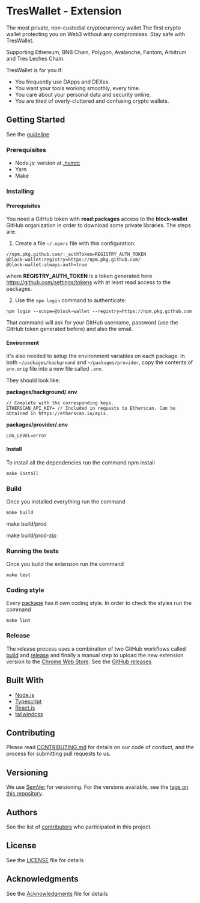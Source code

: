 # TresWallet - Extension

The most private, non-custodial cryptocurrency wallet
The first crypto wallet protecting you on Web3 without any compromises. Stay safe with TresWallet.

Supporting Ethereum, BNB Chain, Polygon, Avalanche, Fantom, Arbitrum and Tres Leches Chain.

TresWallet is for you if:

- You frequently use DApps and DEXes.
- You want your tools working smoothly, every time.
- You care about your personal data and security online.
- You are tired of overly-cluttered and confusing crypto wallets.

## Getting Started

See the [guideline](docs/guideline.md)

### Prerequisites

- Node.js: version at [.nvmrc](.nvmrc)
- Yarn
- Make

### Installing

#### Prerequisites

You need a GitHub token with **read:packages** access to the **block-wallet** GitHub organization in order to download some private libraries. The steps are:

1. Create a file `~/.npmrc` file with this configuration:

```
//npm.pkg.github.com/:_authToken=REGISTRY_AUTH_TOKEN
@block-wallet:registry=https://npm.pkg.github.com/
@block-wallet:always-auth=true
```

where **REGISTRY_AUTH_TOKEN** is a token generated here https://github.com/settings/tokens with at least read access to the packages.

2. Use the `npm login` command to authenticate:

```
npm login --scope=@block-wallet --registry=https://npm.pkg.github.com
```

That command will ask for your GitHub username, password (use the GitHub token generated before) and also the email.

#### Environment

It's also needed to setup the environment variables on each package. In both `~/packages/background` and `~/packages/provider`, copy the contents of `env.orig` file into a new file called `.env`.

They should look like:

**packages/background/.env**

```
// Complete with the corresponding keys.
ETHERSCAN_API_KEY= // Included in requests to Etherscan. Can be obtained in https://etherscan.io/apis.
```

**packages/provider/.env**

```
LOG_LEVEL=error
```

#### Install

To install all the dependencies run the command
npm install

```
make install
```

### Build

Once you installed everything run the command

```
make build
```

make build/prod

make build/prod-zip

### Running the tests

Once you build the extension run the command

```
make test
```

### Coding style

Every [package](packages) has it own coding style. In order to check the styles run the command

```
make lint
```

### Release

The release process uses a combination of two GitHub workflows called [build](.github/workflows/build.yml) and [release](.github/workflows/release.yml) and finally a manual step to upload the new extension version to the [Chrome Web Store](https://chrome.google.com/webstore/detail/TresWallet/bopcbmipnjdcdfflfgjdgdjejmgpoaab). See the [GitHub releases](https://github.com/block-wallet/extension/releases)

## Built With

- [Node.js](https://nodejs.org/)
- [Typescript](https://www.typescriptlang.org/)
- [React.js](https://reactjs.org/)
- [tailwindcss](https://tailwindcss.com/)

## Contributing

Please read [CONTRIBUTING.md](docs/contributing.md) for details on our code of conduct, and the process for submitting pull requests to us.

## Versioning

We use [SemVer](http://semver.org/) for versioning. For the versions available, see the [tags on this repository](https://github.com/block-wallet/extension/tags).

## Authors

See the list of [contributors](https://github.com/block-wallet/extension/graphs/contributors) who participated in this project.

## License

See the [LICENSE](LICENSE) file for details

## Acknowledgments

See the [Acknowledgments](docs/acknowledgments.md) file for details
